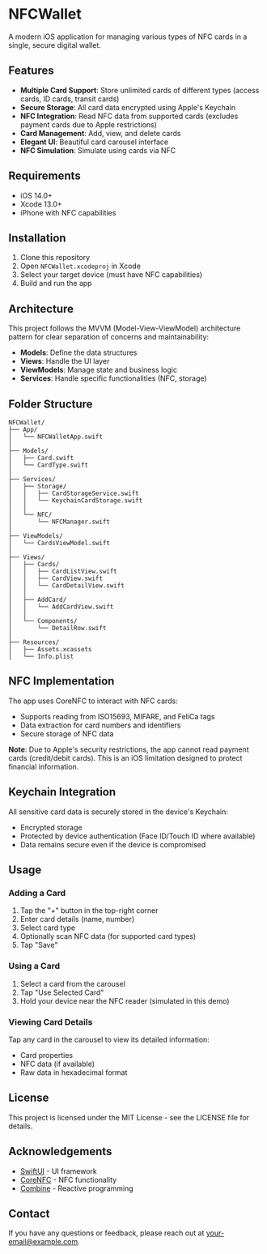 # NFCWallet

A modern iOS application for managing various types of NFC cards in a single, secure digital wallet.

## Features

- **Multiple Card Support**: Store unlimited cards of different types (access cards, ID cards, transit cards)
- **Secure Storage**: All card data encrypted using Apple's Keychain
- **NFC Integration**: Read NFC data from supported cards (excludes payment cards due to Apple restrictions)
- **Card Management**: Add, view, and delete cards
- **Elegant UI**: Beautiful card carousel interface
- **NFC Simulation**: Simulate using cards via NFC

## Requirements

- iOS 14.0+
- Xcode 13.0+
- iPhone with NFC capabilities

## Installation

1. Clone this repository
2. Open `NFCWallet.xcodeproj` in Xcode
3. Select your target device (must have NFC capabilities)
4. Build and run the app

## Architecture

This project follows the MVVM (Model-View-ViewModel) architecture pattern for clear separation of concerns and maintainability:

- **Models**: Define the data structures
- **Views**: Handle the UI layer
- **ViewModels**: Manage state and business logic
- **Services**: Handle specific functionalities (NFC, storage)

## Folder Structure

```
NFCWallet/
├── App/
│   └── NFCWalletApp.swift
│
├── Models/
│   ├── Card.swift
│   └── CardType.swift
│
├── Services/
│   ├── Storage/
│   │   ├── CardStorageService.swift
│   │   └── KeychainCardStorage.swift
│   │
│   └── NFC/
│       └── NFCManager.swift
│
├── ViewModels/
│   └── CardsViewModel.swift
│
├── Views/
│   ├── Cards/
│   │   ├── CardListView.swift
│   │   ├── CardView.swift
│   │   └── CardDetailView.swift
│   │
│   ├── AddCard/
│   │   └── AddCardView.swift
│   │
│   └── Components/
│       └── DetailRow.swift
│
├── Resources/
│   ├── Assets.xcassets
│   └── Info.plist
```

## NFC Implementation

The app uses CoreNFC to interact with NFC cards:

- Supports reading from ISO15693, MIFARE, and FeliCa tags
- Data extraction for card numbers and identifiers
- Secure storage of NFC data

**Note**: Due to Apple's security restrictions, the app cannot read payment cards (credit/debit cards). This is an iOS limitation designed to protect financial information.

## Keychain Integration

All sensitive card data is securely stored in the device's Keychain:

- Encrypted storage
- Protected by device authentication (Face ID/Touch ID where available)
- Data remains secure even if the device is compromised

## Usage

### Adding a Card

1. Tap the "+" button in the top-right corner
2. Enter card details (name, number)
3. Select card type
4. Optionally scan NFC data (for supported card types)
5. Tap "Save"

### Using a Card

1. Select a card from the carousel
2. Tap "Use Selected Card"
3. Hold your device near the NFC reader (simulated in this demo)

### Viewing Card Details

Tap any card in the carousel to view its detailed information:
- Card properties
- NFC data (if available)
- Raw data in hexadecimal format

## License

This project is licensed under the MIT License - see the LICENSE file for details.

## Acknowledgements

- [SwiftUI](https://developer.apple.com/xcode/swiftui/) - UI framework
- [CoreNFC](https://developer.apple.com/documentation/corenfc) - NFC functionality
- [Combine](https://developer.apple.com/documentation/combine) - Reactive programming

## Contact

If you have any questions or feedback, please reach out at [your-email@example.com](mailto:your-email@example.com).
